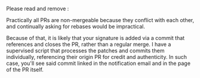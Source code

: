 Please read and remove :

Practically all PRs are non-mergeable because they conflict with each other, and
continually asking for rebases would be impractical.

Because of that, it is likely that your signature is added via a commit that
references and closes the PR, rather than a regular merge. I have a supervised
script that processes the patches and commits them individually, referencing
their origin PR for credit and authenticity. In such case, you'll see said
commit linked in the notification email and in the page of the PR itself. 
